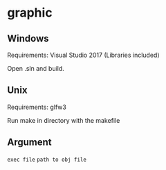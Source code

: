 # graphic

## Windows
Requirements: Visual Studio 2017 (Libraries included)

Open .sln and build.

## Unix
Requirements: glfw3

Run make in directory with the makefile

## Argument

```exec file``` ```path to obj file```
